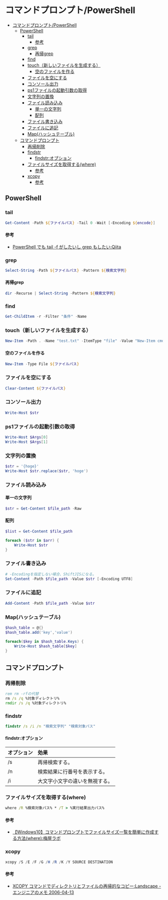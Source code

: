 # コマンドプロンプト/PowerShell

- [コマンドプロンプト/PowerShell](#コマンドプロンプトpowershell)
  - [PowerShell](#powershell)
    - [tail](#tail)
      - [参考](#参考)
    - [grep](#grep)
      - [再帰grep](#再帰grep)
    - [find](#find)
    - [touch（新しいファイルを生成する）](#touch新しいファイルを生成する)
      - [空のファイルを作る](#空のファイルを作る)
    - [ファイルを空にする](#ファイルを空にする)
    - [コンソール出力](#コンソール出力)
    - [ps1ファイルの起動引数の取得](#ps1ファイルの起動引数の取得)
    - [文字列の置換](#文字列の置換)
    - [ファイル読み込み](#ファイル読み込み)
      - [単一の文字列](#単一の文字列)
      - [配列](#配列)
    - [ファイル書き込み](#ファイル書き込み)
    - [ファイルに追記](#ファイルに追記)
    - [Map(ハッシュテーブル)](#mapハッシュテーブル)
  - [コマンドプロンプト](#コマンドプロンプト)
    - [再帰削除](#再帰削除)
    - [findstr](#findstr)
      - [findstr:オプション](#findstrオプション)
    - [ファイルサイズを取得する(where)](#ファイルサイズを取得するwhere)
      - [参考](#参考-1)
    - [xcopy](#xcopy)
      - [参考](#参考-2)


## PowerShell

### tail

``` powershell
Get-Content -Path ${ファイルパス} -Tail 0 -Wait [-Encoding ${encode}]
```

#### 参考

- [PowerShell でも tail -f がしたいし grep もしたい:Qiita](https://qiita.com/yokra9/items/d95abda8a795d4e19e0e)

### grep

``` powershell
Select-String -Path ${ファイルパス} -Pattern ${検索文字列}
```

#### 再帰grep

``` powershell
dir -Recurse | Select-String -Pattern ${検索文字列}
```

### find

``` powershell
Get-ChildItem -r -Filter "条件" -Name
```

### touch（新しいファイルを生成する）

``` powershell
New-Item -Path . -Name "test.txt" -ItemType "file" -Value "New-Item cmdlet test."
```

#### 空のファイルを作る

``` powershell
New-Item -Type File ${ファイルパス}
```

### ファイルを空にする

``` powershell
Clear-Content ${ファイルパス}
```

### コンソール出力

``` powershell
Write-Host $str
```

### ps1ファイルの起動引数の取得

``` powershell
Write-Host $Args[0]
Write-Host $Args[1]

```

### 文字列の置換

``` powershell
$str = '{hoge}'
Write-Host $str.replace($str, 'hoge')
```

### ファイル読み込み

#### 単一の文字列

``` powershell
$str = Get-Content $file_path -Raw
```

#### 配列

``` powershell
$list = Get-Content $file_path

foreach ($str in $arr) {
    Write-Host $str
}
```

### ファイル書き込み

``` powershell
# -Encodingを指定しない場合、ShiftJISになる。
Set-Content -Path $file_path -Value $str [-Encoding UTF8]
```

### ファイルに追記

``` powershell
Add-Content -Path $file_path -Value $str
```

### Map(ハッシュテーブル)

``` powershell
$hash_table = @{}
$hash_table.add('key','value')

foreach($key in $hash_table.Keys) {
    Write-Host $hash_table[$key]
}
```

## コマンドプロンプト

### 再帰削除

``` cmd
rem rm -rfの代替
rm /s /q %対象ディレクトリ%
rmdir /s /q %対象ディレクトリ%
```

### findstr

``` cmd
findstr /s /i /n "検索文字列" "検索対象パス"
```

#### findstr:オプション

| オプション | 効果 |
| :------  | :-- |
| /s       | 再帰検索する。 |
| /n       | 検索結果に行番号を表示する。 |
| /i       | 大文字小文字の違いを無視する。 |

### ファイルサイズを取得する(where)

``` cmd
where /R %検索対象パス% * /T > %実行結果出力パス%
```

#### 参考

- [【Windows10】コマンドプロンプトでファイルサイズ一覧を簡単に作成する方法(where):梅屋ラボ](https://umeyalabo.com/cmd_where)

### xcopy 

``` powershell
xcopy /S /E /F /G /H /R /K /Y SOURCE DESTINATION
```

#### 参考

- [XCOPY コマンドでディレクトリとファイルの再帰的なコピー:Landscape - エンジニアのメモ 2006-04-13](http://sonic64.com/2006-04-13.html)

